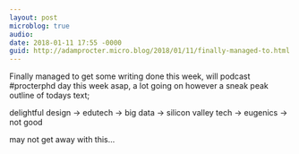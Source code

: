 ```yaml
---
layout: post
microblog: true
audio: 
date: 2018-01-11 17:55 -0000
guid: http://adamprocter.micro.blog/2018/01/11/finally-managed-to.html
---
```

Finally managed to get some writing done this week, will podcast #procterphd day this week asap, a lot going on however a sneak peak outline of todays text;

delightful design -> edutech  -> big data  -> silicon valley tech -> eugenics -> not good

may not get away with this…
